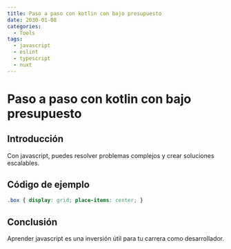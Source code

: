 ```yaml
---
title: Paso a paso con kotlin con bajo presupuesto
date: 2030-01-08
categories:
  - Tools
tags:
  - javascript
  - eslint
  - typescript
  - nuxt
---
```


# Paso a paso con kotlin con bajo presupuesto

## Introducción

Con javascript, puedes resolver problemas complejos y crear soluciones escalables.

## Código de ejemplo

```css
.box { display: grid; place-items: center; }
```

## Conclusión

Aprender javascript es una inversión útil para tu carrera como desarrollador.
